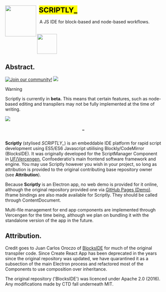 <div id = "toc">
  <ul>
   <li><summary>
<img src = "https://raw.githubusercontent.com/Confoederatio/Scriptly/refs/heads/master/public/favicon.png" width = 100 height = 100 align = "left"><sup><h1>&nbsp;<mark>SCRIPTLY_</mark></h1></sup>
&nbsp;&nbsp;A JS IDE for block-based and node-based workflows.
    </summary></li>
  </ul>
</div>
<br>
<img src = "https://i.postimg.cc/hjTYphY2/ctd-light-logo.png" height = "64">

## Abstract.
[![Join our community!](https://img.shields.io/discord/548994743925997570?label=Discord&style=for-the-badge)](https://discord.gg/89kQY2KFQz) ![](https://img.shields.io/github/languages/code-size/Confoederatio/AnalyticalEngine?style=for-the-badge) <!--![](https://img.shields.io/github/downloads/Confoederatio/AnalyticalEngine/total?style=for-the-badge)-->

> [!WARNING]
> Scriptly is currently in **beta.**
> This means that certain features, such as node-based editing and transpilers may not be fully implemented at the time of writing.

![](https://github.com/Confoederatio/Scriptly/blob/master/gfx/scriptly_preview_01.png)

<div align = "center"><b>_</b></div>
<br>

**Scriptly** (stylised *SCRIPTLY_*) is an embeddable IDE platform for rapid script development using ES5/ES6 Javascript utiilising Blockly/CodeMirror (BlocksIDE). It was originally developed for the ScriptManager Component in [UF/Vercengen](https://github.com/Confoederatio/UniversalFramework), Confoederatio's main frontend software framework and engine. You may use Scriptly however you wish in your project, so long as attribution is provided to the original contributing base repository owner (see **Attribution**).

Because **Scriptly** is an Electron app, no web demo is provided for it online, although the original repository provided one via [GitHub Pages (Demo)](https://jc-orozco.github.io/BlocksIDE/build/index.html). Iframe bindings are also made available for Scriptly. They should be called through ContentDocument.

Multi-file management for end app components are implemented through Vercengen for the time being, although we plan on bundling it with the standalone version of the app in the future.

## Attribution.

Credit goes to Juan Carlos Oroczo of [BlocksIDE](https://github.com/JC-Orozco/BlocksIDE) for much of the original transpiler code. Since Create React App has been deprecated in the years since the original repository was updated, we have quarantined it as a subsection of the main Electron process and refactored most of the Components to use composition over inheritance.

The original repository ('BlocksIDE') was licenced under Apache 2.0 (2016). Any modifications made by CTD fall underneath MIT.

